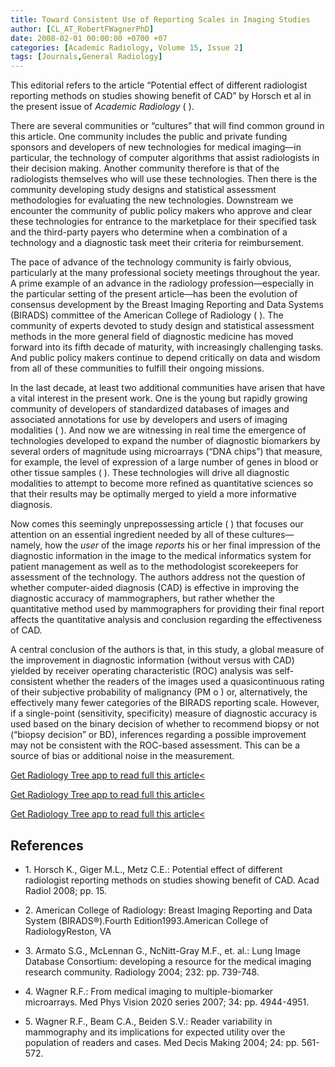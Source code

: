 ```yaml
---
title: Toward Consistent Use of Reporting Scales in Imaging Studies
author: [CL_AT_RobertFWagnerPhD]
date: 2008-02-01 00:00:00 +0700 +07
categories: [Academic Radiology, Volume 15, Issue 2]
tags: [Journals,General Radiology]
---
```

This editorial refers to the article “Potential effect of different radiologist reporting methods on studies showing benefit of CAD” by Horsch et al in the present issue of _Academic Radiology_ ( ).

There are several communities or “cultures” that will find common ground in this article. One community includes the public and private funding sponsors and developers of new technologies for medical imaging—in particular, the technology of computer algorithms that assist radiologists in their decision making. Another community therefore is that of the radiologists themselves who will use these technologies. Then there is the community developing study designs and statistical assessment methodologies for evaluating the new technologies. Downstream we encounter the community of public policy makers who approve and clear these technologies for entrance to the marketplace for their specified task and the third-party payers who determine when a combination of a technology and a diagnostic task meet their criteria for reimbursement.

The pace of advance of the technology community is fairly obvious, particularly at the many professional society meetings throughout the year. A prime example of an advance in the radiology profession—especially in the particular setting of the present article—has been the evolution of consensus development by the Breast Imaging Reporting and Data Systems (BIRADS) committee of the American College of Radiology ( ). The community of experts devoted to study design and statistical assessment methods in the more general field of diagnostic medicine has moved forward into its fifth decade of maturity, with increasingly challenging tasks. And public policy makers continue to depend critically on data and wisdom from all of these communities to fulfill their ongoing missions.

In the last decade, at least two additional communities have arisen that have a vital interest in the present work. One is the young but rapidly growing community of developers of standardized databases of images and associated annotations for use by developers and users of imaging modalities ( ). And now we are witnessing in real time the emergence of technologies developed to expand the number of diagnostic biomarkers by several orders of magnitude using microarrays (“DNA chips”) that measure, for example, the level of expression of a large number of genes in blood or other tissue samples ( ). These technologies will drive all diagnostic modalities to attempt to become more refined as quantitative sciences so that their results may be optimally merged to yield a more informative diagnosis.

Now comes this seemingly unprepossessing article ( ) that focuses our attention on an essential ingredient needed by all of these cultures—namely, how the _user_ of the image _reports_ his or her final impression of the diagnostic information in the image to the medical informatics system for patient management as well as to the methodologist scorekeepers for assessment of the technology. The authors address not the question of whether computer-aided diagnosis (CAD) is effective in improving the diagnostic accuracy of mammographers, but rather whether the quantitative method used by mammographers for providing their final report affects the quantitative analysis and conclusion regarding the effectiveness of CAD.

A central conclusion of the authors is that, in this study, a global measure of the improvement in diagnostic information (without versus with CAD) yielded by receiver operating characteristic (ROC) analysis was self-consistent whether the readers of the images used a quasicontinuous rating of their subjective probability of malignancy (PM  o ) or, alternatively, the effectively many fewer categories of the BIRADS reporting scale. However, if a single-point (sensitivity, specificity) measure of diagnostic accuracy is used based on the binary decision of whether to recommend biopsy or not (“biopsy decision” or BD), inferences regarding a possible improvement may not be consistent with the ROC-based assessment. This can be a source of bias or additional noise in the measurement.

[Get Radiology Tree app to read full this article<](https://clinicalpub.com/app)

[Get Radiology Tree app to read full this article<](https://clinicalpub.com/app)

[Get Radiology Tree app to read full this article<](https://clinicalpub.com/app)

## References

- 1\. Horsch K., Giger M.L., Metz C.E.: Potential effect of different radiologist reporting methods on studies showing benefit of CAD. Acad Radiol 2008; pp. 15.


- 2\. American College of Radiology: Breast Imaging Reporting and Data System (BIRADS®).Fourth Edition1993.American College of RadiologyReston, VA


- 3\. Armato S.G., McLennan G., NcNitt-Gray M.F., et. al.: Lung Image Database Consortium: developing a resource for the medical imaging research community. Radiology 2004; 232: pp. 739-748.


- 4\. Wagner R.F.: From medical imaging to multiple-biomarker microarrays. Med Phys Vision 2020 series 2007; 34: pp. 4944-4951.


- 5\. Wagner R.F., Beam C.A., Beiden S.V.: Reader variability in mammography and its implications for expected utility over the population of readers and cases. Med Decis Making 2004; 24: pp. 561-572.